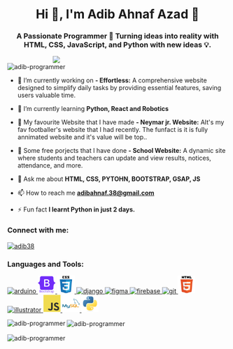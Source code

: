 <h1 align="center">Hi 👋, I'm Adib Ahnaf Azad 👋</h1>
<h3 align="center">A Passionate Programmer 🧠 Turning ideas into reality with HTML, CSS, JavaScript, and Python with new ideas 💡.</h3>


<img align="right" width="400" src="https://encrypted-tbn0.gstatic.com/images?q=tbn:ANd9GcT1kHEgewyUp-ttr19nwwZ7nUUfCEwfYsJE3w&s">
<p align="left"> <img src="https://komarev.com/ghpvc/?username=adib-programmer&label=Profile%20views&color=0e75b6&style=flat" alt="adib-programmer" /> </p>

- 🔭 I’m currently working on **- Effortless:** A comprehensive website designed to simplify daily tasks by providing essential features, saving users valuable time.

- 🌱 I’m currently learning **Python, React and Robotics**

- 👯 My favourite Website that I have made **- Neymar jr. Website:** AIt's my fav footballer's website that I had recently. The funfact is it is fully annimated website and it's value will be top..

- 🤝 Some free porjects that I have done **- School Website:** A dynamic site where students and teachers can update and view results, notices, attendance, and more.

- 💬 Ask me about **HTML, CSS, PYTOHN, BOOTSTRAP, GSAP, JS**

- 📫 How to reach me **adibahnaf.38@gmail.com**

- ⚡ Fun fact **I learnt Python in just 2 days.**

<h3 align="left">Connect with me:</h3>
<p align="left">
<a href="https://fb.com/adib38" target="blank"><img align="center" src="https://raw.githubusercontent.com/rahuldkjain/github-profile-readme-generator/master/src/images/icons/Social/facebook.svg" alt="adib38" height="30" width="40" /></a>
</p>

<h3 align="left">Languages and Tools:</h3>
<p align="left"> <a href="https://www.arduino.cc/" target="_blank" rel="noreferrer"> <img src="https://cdn.worldvectorlogo.com/logos/arduino-1.svg" alt="arduino" width="40" height="40"/> </a> <a href="https://getbootstrap.com" target="_blank" rel="noreferrer"> <img src="https://raw.githubusercontent.com/devicons/devicon/master/icons/bootstrap/bootstrap-plain-wordmark.svg" alt="bootstrap" width="40" height="40"/> </a> <a href="https://www.w3schools.com/css/" target="_blank" rel="noreferrer"> <img src="https://raw.githubusercontent.com/devicons/devicon/master/icons/css3/css3-original-wordmark.svg" alt="css3" width="40" height="40"/> </a> <a href="https://www.djangoproject.com/" target="_blank" rel="noreferrer"> <img src="https://cdn.worldvectorlogo.com/logos/django.svg" alt="django" width="40" height="40"/> </a> <a href="https://www.figma.com/" target="_blank" rel="noreferrer"> <img src="https://www.vectorlogo.zone/logos/figma/figma-icon.svg" alt="figma" width="40" height="40"/> </a> <a href="https://firebase.google.com/" target="_blank" rel="noreferrer"> <img src="https://www.vectorlogo.zone/logos/firebase/firebase-icon.svg" alt="firebase" width="40" height="40"/> </a> <a href="https://git-scm.com/" target="_blank" rel="noreferrer"> <img src="https://www.vectorlogo.zone/logos/git-scm/git-scm-icon.svg" alt="git" width="40" height="40"/> </a> <a href="https://www.w3.org/html/" target="_blank" rel="noreferrer"> <img src="https://raw.githubusercontent.com/devicons/devicon/master/icons/html5/html5-original-wordmark.svg" alt="html5" width="40" height="40"/> </a> <a href="https://www.adobe.com/in/products/illustrator.html" target="_blank" rel="noreferrer"> <img src="https://www.vectorlogo.zone/logos/adobe_illustrator/adobe_illustrator-icon.svg" alt="illustrator" width="40" height="40"/> </a> <a href="https://developer.mozilla.org/en-US/docs/Web/JavaScript" target="_blank" rel="noreferrer"> <img src="https://raw.githubusercontent.com/devicons/devicon/master/icons/javascript/javascript-original.svg" alt="javascript" width="40" height="40"/> </a> <a href="https://www.mysql.com/" target="_blank" rel="noreferrer"> <img src="https://raw.githubusercontent.com/devicons/devicon/master/icons/mysql/mysql-original-wordmark.svg" alt="mysql" width="40" height="40"/> </a> <a href="https://www.python.org" target="_blank" rel="noreferrer"> <img src="https://raw.githubusercontent.com/devicons/devicon/master/icons/python/python-original.svg" alt="python" width="40" height="40"/> </a> </p>

<p><img align="left" src="https://github-readme-stats.vercel.app/api/top-langs?username=adib-programmer&show_icons=true&locale=en&layout=compact" alt="adib-programmer" /></p>

<p>&nbsp;<img align="center" src="https://github-readme-stats.vercel.app/api?username=adib-programmer&show_icons=true&locale=en" alt="adib-programmer" /></p>

<p><img align="center" src="https://github-readme-streak-stats.herokuapp.com/?user=adib-programmer&" alt="adib-programmer" /></p>


